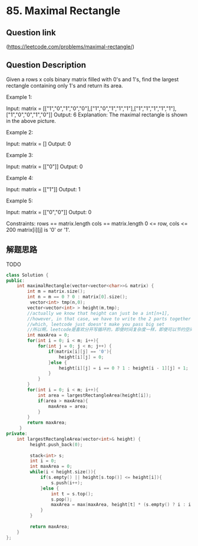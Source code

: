 # 85. Maximal Rectangle

## Question link
(https://leetcode.com/problems/maximal-rectangle/)

## Question Description

Given a rows x cols binary matrix filled with 0's and 1's, find the largest rectangle containing only 1's and return its area.

 
Example 1:

Input: matrix = [["1","0","1","0","0"],["1","0","1","1","1"],["1","1","1","1","1"],["1","0","0","1","0"]]
Output: 6
Explanation: The maximal rectangle is shown in the above picture.

Example 2:

Input: matrix = []
Output: 0

Example 3:

Input: matrix = [["0"]]
Output: 0

Example 4:

Input: matrix = [["1"]]
Output: 1

Example 5:

Input: matrix = [["0","0"]]
Output: 0
 

Constraints:
rows == matrix.length
cols == matrix.length
0 <= row, cols <= 200
matrix[i][j] is '0' or '1'.

## 解题思路
TODO

```c++
class Solution {
public:
    int maximalRectangle(vector<vector<char>>& matrix) {
        int m = matrix.size();
        int n = m == 0 ? 0 : matrix[0].size();  
         vector<int> tmp(n,0);
        vector<vector<int> > height(m,tmp);
        //actually we know that height can just be a int[n+1], 
        //however, in that case, we have to write the 2 parts together in row traverse,
        //which, leetcode just doesn't make you pass big set
        //所以啊，leetcode是喜欢分开写循环的，即使时间复杂度一样，即使可以节约空间
        int maxArea = 0;
        for(int i = 0; i < m; i++){
            for(int j = 0; j < n; j++) {
                if(matrix[i][j] == '0'){
                    height[i][j] = 0;
                }else {
                    height[i][j] = i == 0 ? 1 : height[i - 1][j] + 1;
                }
            }
        }
        for(int i = 0; i < m; i++){
            int area = largestRectangleArea(height[i]);
            if(area > maxArea){
                maxArea = area;
            }
        }
        return maxArea;
     }
private:
    int largestRectangleArea(vector<int>& height) {
         height.push_back(0);  
         
         stack<int> s;
         int i = 0;
         int maxArea = 0;
         while(i < height.size()){
             if(s.empty() || height[s.top()] <= height[i]){
                 s.push(i++);
             }else {
                 int t = s.top();
                 s.pop();
                 maxArea = max(maxArea, height[t] * (s.empty() ? i : i - s.top() - 1));
             }
         }
         
         return maxArea;
    }
};
```